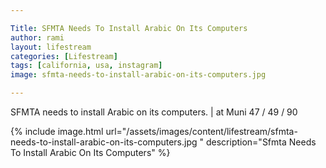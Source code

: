 ```yaml
---

Title: SFMTA Needs To Install Arabic On Its Computers
author: rami
layout: lifestream
categories: [Lifestream]
tags: [california, usa, instagram]
image: sfmta-needs-to-install-arabic-on-its-computers.jpg 

---
```


SFMTA needs to install Arabic on its computers. | at Muni 47 / 49 / 90

{% include image.html url="/assets/images/content/lifestream/sfmta-needs-to-install-arabic-on-its-computers.jpg " description="Sfmta Needs To Install Arabic On Its Computers" %}

